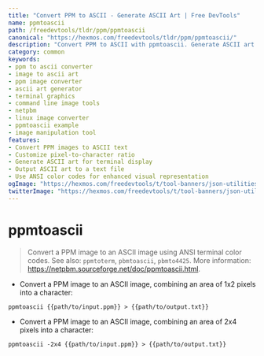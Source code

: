 ```yaml
---
title: "Convert PPM to ASCII - Generate ASCII Art | Free DevTools"
name: ppmtoascii
path: /freedevtools/tldr/ppm/ppmtoascii
canonical: "https://hexmos.com/freedevtools/tldr/ppm/ppmtoascii/"
description: "Convert PPM to ASCII with ppmtoascii. Generate ASCII art from images using ANSI terminal color codes. Free online tool, no registration required."
category: common
keywords:
- ppm to ascii converter
- image to ascii art
- ppm image converter
- ascii art generator
- terminal graphics
- command line image tools
- netpbm
- linux image converter
- ppmtoascii example
- image manipulation tool
features:
- Convert PPM images to ASCII text
- Customize pixel-to-character ratio
- Generate ASCII art for terminal display
- Output ASCII art to a text file
- Use ANSI color codes for enhanced visual representation
ogImage: "https://hexmos.com/freedevtools/t/tool-banners/json-utilities-banner.png"
twitterImage: "https://hexmos.com/freedevtools/t/tool-banners/json-utilities-banner.png"
---
```


# ppmtoascii

> Convert a PPM image to an ASCII image using ANSI terminal color codes.
> See also: `ppmtoterm`, `pbmtoascii`, `pbmto4425`.
> More information: <https://netpbm.sourceforge.net/doc/ppmtoascii.html>.

- Convert a PPM image to an ASCII image, combining an area of 1x2 pixels into a character:

`ppmtoascii {{path/to/input.ppm}} > {{path/to/output.txt}}`

- Convert a PPM image to an ASCII image, combining an area of 2x4 pixels into a character:

`ppmtoascii -2x4 {{path/to/input.ppm}} > {{path/to/output.txt}}`

